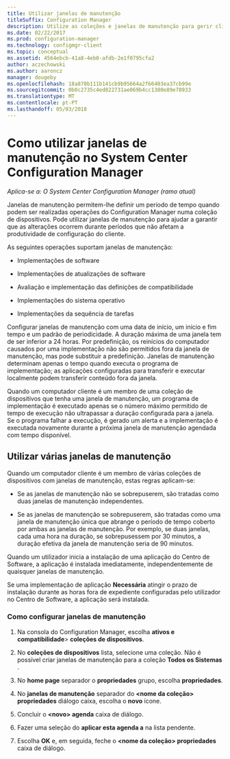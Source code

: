 ```yaml
---
title: Utilizar janelas de manutenção
titleSuffix: Configuration Manager
description: Utilize as coleções e janelas de manutenção para gerir clientes no System Center Configuration Manager de forma eficaz.
ms.date: 02/22/2017
ms.prod: configuration-manager
ms.technology: configmgr-client
ms.topic: conceptual
ms.assetid: 4564ebcb-41a8-4eb0-afdb-2e1f0795cfa2
author: aczechowski
ms.author: aaroncz
manager: dougeby
ms.openlocfilehash: 18a870b111b141cb9b95664a2f66403ea37cb99e
ms.sourcegitcommit: 0b0c2735c4ed822731ae069b4cc1380e89e78933
ms.translationtype: MT
ms.contentlocale: pt-PT
ms.lasthandoff: 05/03/2018
---
```

# <a name="how-to-use-maintenance-windows-in-system-center-configuration-manager"></a>Como utilizar janelas de manutenção no System Center Configuration Manager

*Aplica-se a: O System Center Configuration Manager (ramo atual)*

Janelas de manutenção permitem-lhe definir um período de tempo quando podem ser realizadas operações do Configuration Manager numa coleção de dispositivos. Pode utilizar janelas de manutenção para ajudar a garantir que as alterações ocorrem durante períodos que não afetam a produtividade de configuração do cliente.  

 As seguintes operações suportam janelas de manutenção:  

-   Implementações de software  

-   Implementações de atualizações de software  

-   Avaliação e implementação das definições de compatibilidade  

-   Implementações do sistema operativo  

-   Implementações da sequência de tarefas  

 Configurar janelas de manutenção com uma data de início, um início e fim tempo e um padrão de periodicidade. A duração máxima de uma janela tem de ser inferior a 24 horas. Por predefinição, os reinícios do computador causados por uma implementação não são permitidos fora da janela de manutenção, mas pode substituir a predefinição. Janelas de manutenção determinam apenas o tempo quando executa o programa de implementação; as aplicações configuradas para transferir e executar localmente podem transferir conteúdo fora da janela.  

 Quando um computador cliente é um membro de uma coleção de dispositivos que tenha uma janela de manutenção, um programa de implementação é executado apenas se o número máximo permitido de tempo de execução não ultrapassar a duração configurada para a janela. Se o programa falhar a execução, é gerado um alerta e a implementação é executada novamente durante a próxima janela de manutenção agendada com tempo disponível.  

## <a name="using-multiple-maintenance-windows"></a>Utilizar várias janelas de manutenção  
 Quando um computador cliente é um membro de várias coleções de dispositivos com janelas de manutenção, estas regras aplicam-se:  

-   Se as janelas de manutenção não se sobrepuserem, são tratadas como duas janelas de manutenção independentes.  

-   Se as janelas de manutenção se sobrepuserem, são tratadas como uma janela de manutenção única que abrange o período de tempo coberto por ambas as janelas de manutenção. Por exemplo, se duas janelas, cada uma hora na duração, se sobrepusessem por 30 minutos, a duração efetiva da janela de manutenção seria de 90 minutos.  

 Quando um utilizador inicia a instalação de uma aplicação do Centro de Software, a aplicação é instalada imediatamente, independentemente de quaisquer janelas de manutenção.  

 Se uma implementação de aplicação **Necessária** atingir o prazo de instalação durante as horas fora de expediente configuradas pelo utilizador no Centro de Software, a aplicação será instalada.  

### <a name="how-to-configure-maintenance-windows"></a>Como configurar janelas de manutenção  

1.  Na consola do Configuration Manager, escolha **ativos e compatibilidade**>  **coleções de dispositivos**.  

3.  No **coleções de dispositivos** lista, selecione uma coleção. Não é possível criar janelas de manutenção para a coleção **Todos os Sistemas** .  

4.  No **home page** separador o **propriedades** grupo, escolha **propriedades**.  

5.  No **janelas de manutenção** separador do  **&lt;nome da coleção\> propriedades** diálogo caixa, escolha o **novo** ícone.  

6.  Concluir o  **&lt;novo\> agenda** caixa de diálogo.  

7.  Fazer uma seleção do **aplicar esta agenda a** na lista pendente.  

8.  Escolha **OK** e, em seguida, feche o  **&lt;nome da coleção\> propriedades** caixa de diálogo.  
